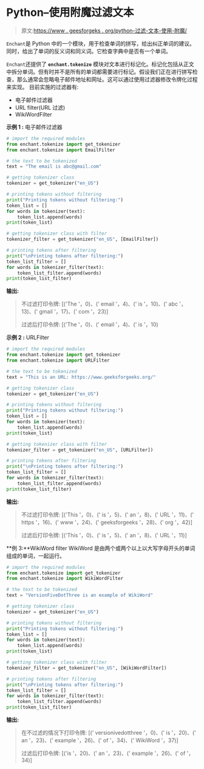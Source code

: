 # Python–使用附魔过滤文本

> 原文:[https://www . geesforgeks . org/python-过滤-文本-使用-附魔/](https://www.geeksforgeeks.org/python-filtering-text-using-enchant/)

`Enchant`是 Python 中的一个模块，用于检查单词的拼写，给出纠正单词的建议。同时，给出了单词的反义词和同义词。它检查字典中是否有一个单词。

`Enchant`还提供了 **`enchant.tokenize`** 模块对文本进行标记化。标记化包括从正文中拆分单词。但有时并不是所有的单词都需要进行标记。假设我们正在进行拼写检查，那么通常会忽略电子邮件地址和网址。这可以通过使用过滤器修改令牌化过程来实现。
目前实施的过滤器有:

*   电子邮件过滤器
*   URL filter(URL 过滤)
*   WikiWordFilter

**示例 1 :** 电子邮件过滤器

```py
# import the required modules
from enchant.tokenize import get_tokenizer
from enchant.tokenize import EmailFilter

# the text to be tokenized
text = "The email is abc@gmail.com"

# getting tokenizer class
tokenizer = get_tokenizer("en_US")

# printing tokens without filtering
print("Printing tokens without filtering:")
token_list = []
for words in tokenizer(text):
    token_list.append(words)
print(token_list)

# getting tokenizer class with filter
tokenizer_filter = get_tokenizer("en_US", [EmailFilter])

# printing tokens after filtering
print("\nPrinting tokens after filtering:")
token_list_filter = []
for words in tokenizer_filter(text):
    token_list_filter.append(words)
print(token_list_filter)
```

**输出:**

> 不过滤打印令牌:
> [('The '，0)、(' email '，4)、(' is '，10)、(' abc '，13)、(' gmail '，17)、(' com '，23)]
> 
> 过滤后打印令牌:
> [('The '，0)、(' email '，4)、(' is '，10)

**示例 2 :** URLFilter

```py
# import the required modules
from enchant.tokenize import get_tokenizer
from enchant.tokenize import URLFilter

# the text to be tokenized
text = "This is an URL: https://www.geeksforgeeks.org/"

# getting tokenizer class
tokenizer = get_tokenizer("en_US")

# printing tokens without filtering
print("Printing tokens without filtering:")
token_list = []
for words in tokenizer(text):
    token_list.append(words)
print(token_list)

# getting tokenizer class with filter
tokenizer_filter = get_tokenizer("en_US", [URLFilter])

# printing tokens after filtering
print("\nPrinting tokens after filtering:")
token_list_filter = []
for words in tokenizer_filter(text):
    token_list_filter.append(words)
print(token_list_filter)
```

**输出:**

> 不过滤打印令牌:
> [('This '，0)、(' is '，5)、(' an '，8)、(' URL '，11)、(' https '，16)、(' www '，24)、(' geeksforgeeks '，28)、(' org '，42)]
> 
> 过滤后打印令牌:
> [('This '，0)、(' is '，5)、(' an '，8)、(' URL '，11)]

**例 3:**WikiWord filter
WikiWord 是由两个或两个以上以大写字母开头的单词组成的单词，一起运行。

```py
# import the required modules
from enchant.tokenize import get_tokenizer
from enchant.tokenize import WikiWordFilter

# the text to be tokenized
text = "VersionFiveDotThree is an example of WikiWord"

# getting tokenizer class
tokenizer = get_tokenizer("en_US")

# printing tokens without filtering
print("Printing tokens without filtering:")
token_list = []
for words in tokenizer(text):
    token_list.append(words)
print(token_list)

# getting tokenizer class with filter
tokenizer_filter = get_tokenizer("en_US", [WikiWordFilter])

# printing tokens after filtering
print("\nPrinting tokens after filtering:")
token_list_filter = []
for words in tokenizer_filter(text):
    token_list_filter.append(words)
print(token_list_filter)
```

**输出:**

> 在不过滤的情况下打印令牌:
> [(' versionivedotthree '，0)、(' is '，20)、(' an '，23)、(' example '，26)、(' of '，34)、(' WikiWord '，37)]
> 
> 过滤后打印令牌:
> [('is '，20)、(' an '，23)、(' example '，26)、(' of '，34)]